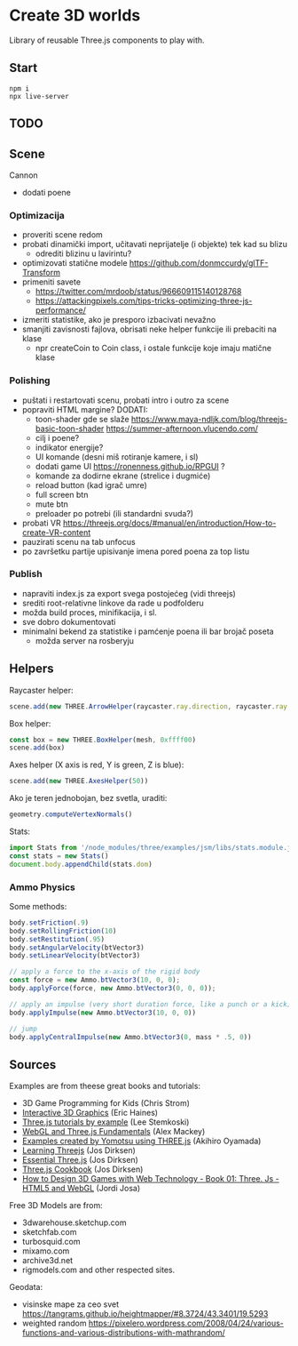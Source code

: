 # Create 3D worlds

Library of reusable Three.js components to play with.

## Start

```
npm i
npx live-server
```

## TODO

## Scene

Cannon
- dodati poene

### Optimizacija 
- proveriti scene redom
- probati dinamički import, učitavati neprijatelje (i objekte) tek kad su blizu
  - odrediti blizinu u lavirintu?
- optimizovati statične modele https://github.com/donmccurdy/glTF-Transform
- primeniti savete 
  - https://twitter.com/mrdoob/status/966609115140128768
  - https://attackingpixels.com/tips-tricks-optimizing-three-js-performance/
- izmeriti statistike, ako je presporo izbacivati nevažno
- smanjiti zavisnosti fajlova, obrisati neke helper funkcije ili prebaciti na klase
  - npr createCoin to Coin class, i ostale funkcije koje imaju matične klase

### Polishing

- puštati i restartovati scenu, probati intro i outro za scene
- popraviti HTML margine?
DODATI:
  - toon-shader gde se slaže
    https://www.maya-ndljk.com/blog/threejs-basic-toon-shader
    https://summer-afternoon.vlucendo.com/
  - cilj i poene?
  - indikator energije?
  - UI komande (desni miš rotiranje kamere, i sl)
  - dodati game UI https://ronenness.github.io/RPGUI ?
  - komande za dodirne ekrane (strelice i dugmiće)
  - reload button (kad igrač umre)
  - full screen btn
  - mute btn
  - preloader po potrebi (ili standardni svuda?)
- probati VR https://threejs.org/docs/#manual/en/introduction/How-to-create-VR-content
- pauzirati scenu na tab unfocus
- po završetku partije upisivanje imena pored poena za top listu

### Publish
- napraviti index.js za export svega postojećeg (vidi threejs)
- srediti root-relativne linkove da rade u podfolderu
- možda build proces, minifikacija, i sl.
- sve dobro dokumentovati
- minimalni bekend za statistike i pamćenje poena ili bar brojač poseta
  - možda server na rosberyju

## Helpers

Raycaster helper:

```js
scene.add(new THREE.ArrowHelper(raycaster.ray.direction, raycaster.ray.origin, 300))
```

Box helper:

```js
const box = new THREE.BoxHelper(mesh, 0xffff00)
scene.add(box)
```

Axes helper (X axis is red, Y is green, Z is blue):

```js
scene.add(new THREE.AxesHelper(50))
```

Ako je teren jednobojan, bez svetla, uraditi:

```js
geometry.computeVertexNormals()
```

Stats:

```js
import Stats from '/node_modules/three/examples/jsm/libs/stats.module.js'
const stats = new Stats()
document.body.appendChild(stats.dom)
```

### Ammo Physics

Some methods:

```js
body.setFriction(.9)
body.setRollingFriction(10)
body.setRestitution(.95)
body.setAngularVelocity(btVector3)
body.setLinearVelocity(btVector3)

// apply a force to the x-axis of the rigid body
const force = new Ammo.btVector3(10, 0, 0);
body.applyForce(force, new Ammo.btVector3(0, 0, 0));

// apply an impulse (very short duration force, like a punch or a kick) to the x-axis
body.applyImpulse(new Ammo.btVector3(10, 0, 0))

// jump
body.applyCentralImpulse(new Ammo.btVector3(0, mass * .5, 0))
```

## Sources

Examples are from theese great books and tutorials:

* 3D Game Programming for Kids (Chris Strom)
* [Interactive 3D Graphics](https://in.udacity.com/course/interactive-3d-graphics--cs291/) (Eric Haines)
* [Three.js tutorials by example](http://stemkoski.github.io/Three.js/) (Lee Stemkoski)
* [WebGL and Three.js Fundamentals](https://github.com/alexmackey/threeJsBasicExamples) (Alex Mackey)
* [Examples created by Yomotsu using THREE.js](http://yomotsu.github.io/threejs-examples/) (Akihiro Oyamada)
* [Learning Threejs](https://github.com/josdirksen/learning-threejs) (Jos Dirksen)
* [Essential Three.js](https://github.com/josdirksen/essential-threejs) (Jos Dirksen)
* [Three.js Cookbook](https://github.com/josdirksen/threejs-cookbook) (Jos Dirksen)
* [How to Design 3D Games with Web Technology - Book 01: Three. Js - HTML5 and WebGL](https://thefiveplanets.org/b01/) (Jordi Josa)

Free 3D Models are from: 
- 3dwarehouse.sketchup.com
- sketchfab.com
- turbosquid.com 
- mixamo.com
- archive3d.net
- rigmodels.com
and other respected sites.

Geodata:
- visinske mape za ceo svet https://tangrams.github.io/heightmapper/#8.3724/43.3401/19.5293
- weighted random https://pixelero.wordpress.com/2008/04/24/various-functions-and-various-distributions-with-mathrandom/
